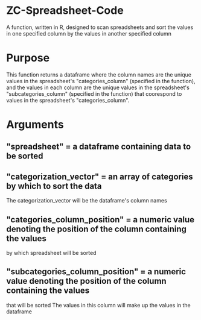 # ZC-Spreadsheet-Code
A function, written in R, designed to scan spreadsheets and sort the values in one specified column by the values in another specified column

# Purpose
This function returns a dataframe where the column names are the unique values in the spreadsheet's "categories_column" (specified in the function), and the values in each column are the unique values in the spreadsheet's "subcategories_column" (specified in the function) that coorespond to values in the spreadsheet's "categories_column".

# Arguments

## "spreadsheet" = a dataframe containing data to be sorted
## "categorization_vector" = an array of categories by which to sort the data
   The categorization_vector will be the dataframe's column names 
## "categories_column_position" = a numeric value denoting the position of the column containing the values
   by which spreadsheet will be sorted
## "subcategories_column_position" = a numeric value denoting the position of the column containing the values
   that will be sorted 
   The values in this column will make up the values in the dataframe 
